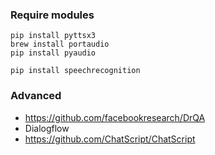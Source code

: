 ### Require modules

```commandline
pip install pyttsx3
brew install portaudio
pip install pyaudio

pip install speechrecognition
```

### Advanced
- https://github.com/facebookresearch/DrQA
- Dialogflow
- https://github.com/ChatScript/ChatScript
